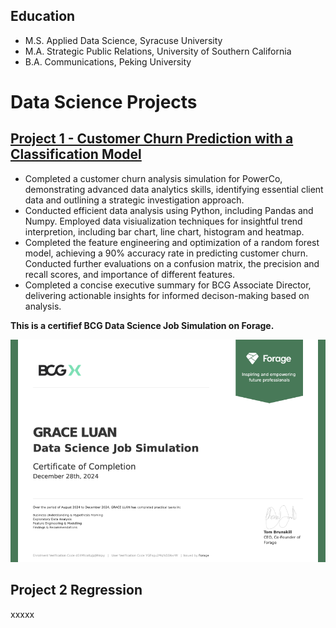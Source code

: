 ## Education
- M.S. Applied Data Science, Syracuse University
- M.A. Strategic Public Relations, University of Southern California
- B.A. Communications, Peking University
  
# Data Science Projects

## [Project 1 - Customer Churn Prediction with a Classification Model](https://github.com/GraceLQ/BCG_Customer_Churn_Classification.git)

- Completed a customer churn analysis simulation for PowerCo, demonstrating advanced data analytics skills, identifying essential client data and outlining a strategic investigation approach.
- Conducted efficient data analysis using Python, including Pandas and Numpy. Employed data visiualization techniques for insightful trend interpretion, including bar chart, line chart, histogram and heatmap.
- Completed the feature engineering and optimization of a random forest model, achieving a 90% accuracy rate in predicting customer churn. Conducted further evaluations on a confusion matrix, the precision and recall scores, and importance of different features.
- Completed a concise executive summary for BCG Associate Director, delivering actionable insights for informed decison-making based on analysis.

**This is a certifief BCG Data Science Job Simulation on Forage.**

![alt text](certificate.png) 

## Project 2 Regression
xxxxx
